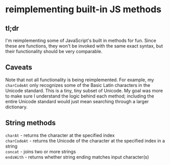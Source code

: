reimplementing built-in JS methods
==================================

tl;dr
-----

I'm reimplementing some of JavaScript's built in methods for fun.  Since these are functions, they won't be invoked with the same exact syntax, but their functionality should be very comparable.

Caveats
-------

Note that not all functionality is being reimplemented.  For example, my `charCodeAt` only recognizes some of the Basic Latin characters in the Unicode standard.  This is a tiny, tiny subset of Unicode.  My goal was more to make sure I understand the logic behind each method; including the entire Unicode standard would just mean searching through a larger dictionary.

String methods
--------------
`charAt` - returns the character at the specified index<br>
`charCodeAt` - returns the Unicode of the character at the specified index in a string<br>
`concat` - joins two or more strings<br>
`endsWith` - returns whether string ending matches input character(s)<br>